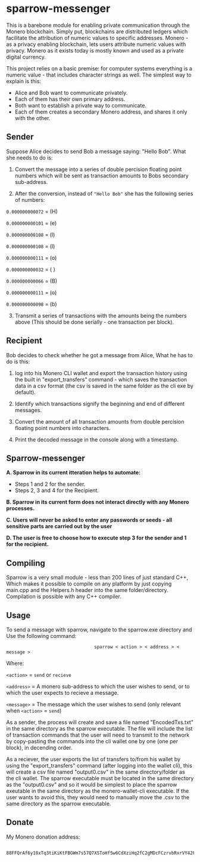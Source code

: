 # sparrow-messenger

This is a barebone module for enabling private communication through the Monero blockchain. Simply put, blockchains are distributed ledgers which facilitate the attribution of numeric values to specific addresses. Monero - as a privacy enabling blockchain, lets users attribute numeric values with privacy. Monero as it exists today is mostly known and used as a private digital currency.

This project relies on a basic premise: for computer systems everything is a numeric value - that includes character strings as well. The simplest way to explain is this:

- Alice and Bob want to communicate privately.
- Each of them has their own primary address.
- Both want to establish a private way to communicate.
- Each of them creates a secondary Monero address, and shares it only with the other.


## Sender

Suppose Alice decides to send Bob a message saying:  "Hello Bob". What she needs to do is:

1.  Convert the message into a series of double percision floating point numbers which will be sent as transaction amounts to Bobs secondary sub-address.

2.  After the conversion, instead of `"Hello Bob"` she has the following series of numbers:

`0.000000000072`  = (H)

`0.000000000101`  = (e)

`0.000000000108`  = (l)

`0.000000000108`  = (l)

`0.000000000111`  = (o)

`0.000000000032`  = ( )

`0.000000000066`  = (B)

`0.000000000111`  = (o)

`0.000000000098`  = (b)


3. Transmit a series of transactions with the amounts being the numbers above (This should be done serially - one transaction per block).


## Recipient

Bob decides to check whether he got a message from Alice, What he has to do is this:

1.  log into his Monero CLI wallet and export the transaction history using the built in  "export_transfers" command - which saves the transaction data in a csv format (the csv is saved in the same folder as the cli exe by default).

2.  Identify which transactions signify the beginning and end of different messages.

3.  Convert the amount of all transaction amounts from double percision floating point numbers into characters.

4.  Print the decoded message in the console along with a timestamp.

## Sparrow-messenger

**A.  Sparrow in its current itteration helps to automate:**

- Steps 1 and 2 for the sender.
- Steps 2, 3 and 4 for the Recipient.


**B.  Sparrow in its current form does not interact directly with any Monero processes.**

**C.  Users will never be asked to enter any passwords or seeds - all sensitive parts are carried out by the user** 

**D.  The user is free to choose how to execute step 3 for the sender and 1 for the recipient.**

## Compiling

Sparrow is a very small module - less than 200 lines of just standard C++, Which makes it possible to compile on any platform by just copying main.cpp and the Helpers.h header into the same folder/directory. Compilation is possible with any C++ compiler. 

## Usage

To send a message with sparrow, navigate to the sparrow.exe directory and Use the following command:

                                     sparrow < action > < address > < message >

Where:

`<action>`  = `send` or `recieve`

`<address>` = A monero sub-address to which the user wishes to send, or to which the user expects to recieve a message.

`<message>` = The message which the user wishes to send (only relevant when `<action>` = `send`)
        
As a sender, the process will create and save a file named "EncodedTxs.txt" in the same directory as the sparrow executable. The file will include the list of transaction commands that the user will need to transmit to the network by copy-pasting the commands into the cli wallet one by one (one per block), in decending order.

As a reciever, the user exports the list of transfers to/from his wallet by using the "export_transfers" command (after logging into the wallet cli), this will create a csv file named "output0.csv" in the same directory/folder as the cli wallet. The sparrow executable must be located in the same directory as the "output0.csv" and so it would be simplest to place the sparrow exeutable in the same directory as the monero-wallet-cli executable. If the user wants to avoid this, they would need to manually move the .csv to the same directory as the sparrow executable.

## Donate

My Monero donation address:

                  88FFQrAf6y18xTq3tiKiKtFBGWm7s57Q7XSToHfSw6CdXziHq2fC2gMDcFCzrvbRxrVY42FjipBU722iprjNsh7QTThB9yT




